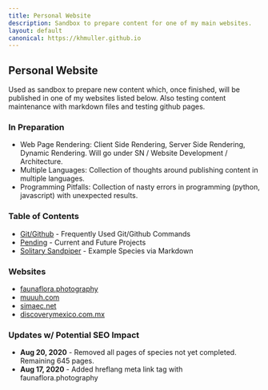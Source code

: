 ```yaml
---
title: Personal Website
description: Sandbox to prepare content for one of my main websites.
layout: default
canonical: https://khmuller.github.io
---
```


## Personal Website

Used as sandbox to prepare new content which, once finished, will be published in one of my websites listed below. Also testing content maintenance with markdown files and testing github pages.

### In Preparation

- Web Page Rendering: Client Side Rendering, Server Side Rendering, Dynamic Rendering. Will go under SN / Website Development / Architecture.
- Multiple Languages: Collection of thoughts around publishing content in multiple languages.
- Programming Pitfalls: Collection of nasty errors in programming (python, javascript) with unexpected results.

### Table of Contents

- [Git/Github](/github/ "Frequently Used Git/Github Commands") - Frequently Used Git/Github Commands
- [Pending](/pending/ "Current and Future Projects") - Current and Future Projects
- [Solitary Sandpiper](/animals/tringa-solitaria.html "Solitary Sandpiper") - Example Species via Markdown

### Websites

- [faunaflora.photography](https://faunaflora.photography "Fauna Flora Photography")
- [muuuh.com](https://muuuh.com "Muuuh Wildlife Photography")
- [simaec.net](https://www.simaec.net "Web Publishing")
- [discoverymexico.com.mx](https://www.discoverymexico.com.mx "Discovery Mexico")

### Updates w/ Potential SEO Impact
- **Aug 20, 2020** - Removed all pages of species not yet completed. Remaining 645 pages. 
- **Aug 17, 2020** - Added hreflang meta link tag with faunaflora.photography 